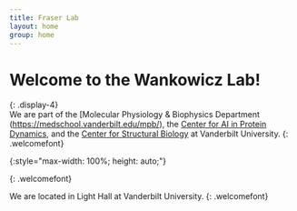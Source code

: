 ```yaml
---
title: Fraser Lab
layout: home
group: home
---
```


# Welcome to the Wankowicz Lab!
{: .display-4}
<br>
We are part of the [Molecular Physiology & Biophysics Department (https://medschool.vanderbilt.edu/mpb/), the [Center for AI in Protein Dynamics](https://www.ai-proteindynamics.org/), and the [Center for Structural Biology](https://www.vanderbilt.edu/csb/) at Vanderbilt University.
{: .welcomefont}

![](){:style="max-width: 100%; height: auto;"}


{: .welcomefont}

We are located in Light Hall at Vanderbilt University.
{: .welcomefont}
